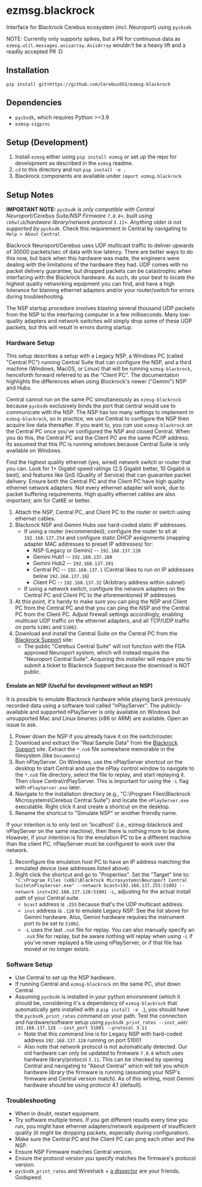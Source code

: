 # ezmsg.blackrock

Interface for Blackrock Cerebus ecosystem (incl. Neuroport) using `pycbsdk`

NOTE: Currently only supports spikes, but a PR for continuous data as `ezmsg.util.messages.axisarray.AxisArray` wouldn't be a heavy lift and a readily accepted PR :D

## Installation
`pip install git+https://github.com/CerebusOSS/ezmsg-blackrock`

## Dependencies

* `pycbsdk`, which requires Python >=3.9 
* `ezmsg-sigproc`

## Setup (Development)

1. Install `ezmsg` either using `pip install ezmsg` or set up the repo for development as described in the `ezmsg` readme.
2. `cd` to this directory and run `pip install -e .`
3. Blackrock components are available under `import ezmsg.blackrock`

## Setup Notes

__IMPORTANT NOTE:__ _`pycbsdk` is only compatible with Central Neuroport/Cerebus Suite/NSP Firmware `7.0.6+`, built using `cbhwlib`/hardware library/network protocol `3.11+`.  Anything older is not supported by `pycbsdk`_.  Check this requirement in Central by navigating to `Help > About Central`

Blackrock Neuroport/Cerebus uses UDP multicast traffic to deliver upwards of 30000 packets/sec of data with low latency.  There are better ways to do this now, but back when this hardware was made, the engineers were dealing with the limitations of the hardware they had.  UDP comes with no packet delivery guarantee, but dropped packets can be catastrophic when interfacing with the Blackrock hardware.  As such, do your best to locate the highest quality networking equipment you can find, and have a high tolerance for blaming ethernet adapters and/or your router/switch for errors during troubleshooting.

The NSP startup procedure involves blasting several thousand UDP packets from the NSP to the interfacing computer in a few milliseconds.  Many low-quality adapters and network switches will simply drop some of these UDP packets, but this will result in errors during startup.

### Hardware Setup

This setup describes a setup with a Legacy NSP, a Windows PC (called "Central PC") running Central Suite that can configure the NSP, and a third machine (Windows, MacOS, or Linux) that will be running `ezmsg-blackrock`, henceforth forward referred to as the "Client PC". The documentation highlights the differences when using Blockrock's newer ("Gemini") NSP and Hubs.

Central cannot run on the same PC simultaneously as `ezmsg-blackrock` because `pycbsdk` exclusively binds the port that central would use to communicate with the NSP.  The NSP has too many settings to implement in `ezmsg-blackrock`, so in practice, we use Central to configure the NSP then acquire live data thereafter.  If you want to, you _can_ use `ezmsg-blackrock` on the Central PC once you've configured the NSP and closed Central.  When you do this, the Central PC and the Client PC are the same PC/IP address.  Its assumed that this PC is running windows because Central Suite is only available on Windows.

Find the highest quality ethernet (yes, wired) network switch or router that you can.  Look for 1+ Gigabit speed ratings (2.5 Gigabit better, 10 Gigabit is best), and features like QoS (Quality of Service) that can guarantee packet delivery. Ensure both the Central PC and the Client PC have high quality ethernet network adapters.  Not every ethernet adapter will work, due to packet buffering requirements. High quality ethernet cables are also important; aim for Cat6E or better. 

1. Attach the NSP, Central PC, and Client PC to the router or switch using ethernet cables.
1. Blackrock NSP and Gemini Hubs use hard-coded static IP addresses.
    * If using a router (recommended), configure the router to sit at `192.168.137.254` and configure static DHCP assignments (mapping adapter MAC addresses to preset IP addresses) for:
        * NSP (Legacy or Gemini) -- `192.168.137.128`
        * Gemini Hub1 -- `192.168.137.200`
        * Gemini Hub2 -- `192.168.137.201`
        * Central PC -- `192.168.137.1` (Central likes to run on IP addresses below `192.168.137.16`)
        * Client PC -- `192.168.137.32` (Arbitrary address within subnet)
    * If using a network switch, configure the network adapters on the Central PC and Client PC to the aforementioned IP addresses
1. At this point, it's handy to make sure you can ping the NSP and Client PC from the Central PC and that you can ping the NSP and the Central PC from the Client PC.  Adjust firewall settings accordingly, enabling multicast UDP traffic on the ethernet adapters, and all TCP/UDP traffic on ports `51001` and `51002`.
1. Download and install the Central Suite on the Central PC from the [Blackrock Support](https://blackrockneurotech.com/support/) site: 
    * The public "Cerebus Central Suite" will not function with the FDA approved Neuroport system, which will instead require the "Neuroport Central Suite".  Acquiring this installer will require you to submit a ticket to Blackrock Support because the download is NOT public.

#### Emulate an NSP (Useful for development without an NSP)

It is possible to emulate Blackrock hardware while playing back previously recorded data using a software tool called "nPlayServer".
The publicly-available and supported nPlayServer is only available on Windows but unsupported Mac and Linux binaries (x86 or ARM) are available. Open an issue to ask.  

1. Power down the NSP if you already have it on the switch/router.
1. Download and extract the "Real Sample Data" from the [Blackrock Support](https://blackrockneurotech.com/support/) site. Extract the `*.ns6` file somewhere memorable in the filesystem (like `Documents`)
1. Run nPlayServer. On Windows, use the nPlayServer shortcut on the desktop to start Central and use the nPlay control window to navigate to the `*.ns6` file directory, select the file to replay, and start replaying it.  Then close Central/nPlayServer. This is important for using the `-L` flag with `nPlayServer.exe` later.
1. Navigate to the installation directory (e.g., "C:\Program Files\Blackrock Microsystems\Cerebus Central Suite") and locate the `nPlayServer.exe` executable.  Right click it and create a shortcut on the desktop.
1. Rename the shortcut to "Simulate NSP" or another friendly name.

If your intention is to only test on 'localhost' (i.e., ezmsg-blackrock and nPlayServer on the same machine), then there is nothing more to be done.
However, if your intention is for the emulation PC to be a different machine than the client PC, nPlayServer must be configured to work over the network.

1. Reconfigure the emulation host PC to have an IP address matching the emulated device (see addresses listed above). 
1. Right click the shortcut and go to "Properties".  Set the "Target" line to: `"C:\Program Files (x86)\Blackrock Microsystems\Neuroport Central Suite\nPlayServer.exe" --network bcast=192.168.137.255:51002 --network inst=192.168.137.128:51001 -L`, adjusting for the actual install path of your Central suite.
    * `bcast` address is `.255` because that's the UDP multicast address.
    * `inst` address is `.128` to emulate Legacy NSP. See the list above for Gemini hardware. Also, Gemini hardware requires the instrument port to be set to `51002`.
    * `-L` uses the last `.nsX` file for replay.  You can also manually specify an `.nsX` file for replay, but be aware nothing will replay when using `-L` if you've never replayed a file using nPlayServer, or if that file has moved or no longer exists.

### Software Setup

* Use Central to set up the NSP hardware.
* If running Central and `ezmsg-blackrock` on the same PC, shut down Central
* Assuming `pycbsdk` is installed in your python environment (which it should be, considering it's a dependency of `ezmsg-blackrock` that automatically gets installed with a `pip install -e .`), you should have the `pycbsdk_print_rates` command on your path.  Test the connection and hardware/software setup using `pycbsdk_print_rates --inst_addr 192.168.137.128 --inst_port 51001 --protocol 3.11`
    * Note that this command line is for Legacy NSP with hard-coded address `192.168.137.128` running on port 51001
    * Also note that network protocol is not automatically detected.  Our old hardware can only be updated to firmware `7.0.6` which uses hardware library/protocol `3.11`.  This can be checked by opening Central and navigating to "About Central" which will tell you which hardware library the firmware is running (assuming your NSP's firmware and Central version match). As of this writing, most Gemini hardware should be using protocol 4.1 (default).

### Troubleshooting

* When in doubt, restart equipment.
* Try software multiple times.  If you get different results every time you run, you might have ethernet adapters/network equipment of insufficient quality (it might be dropping packets, especially during configuration).
* Make sure the Central PC and the Client PC can ping each other and the NSP.
* Ensure NSP Firmware matches Central version.
* Ensure the protocol version you specify matches the firmware's protocol version.
* `pycbsdk_print_rates` and Wireshark + [a dissector](https://github.com/CerebusOSS/CerebusWireshark) are your friends. Godspeed.
